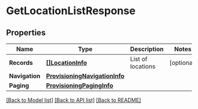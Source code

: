 # GetLocationListResponse

## Properties

Name | Type | Description | Notes
------------ | ------------- | ------------- | -------------
**Records** | [**[]LocationInfo**](LocationInfo.md) | List of locations | [optional] 
**Navigation** | [**ProvisioningNavigationInfo**](ProvisioningNavigationInfo.md) |  | 
**Paging** | [**ProvisioningPagingInfo**](ProvisioningPagingInfo.md) |  | 

[[Back to Model list]](../README.md#documentation-for-models) [[Back to API list]](../README.md#documentation-for-api-endpoints) [[Back to README]](../README.md)


